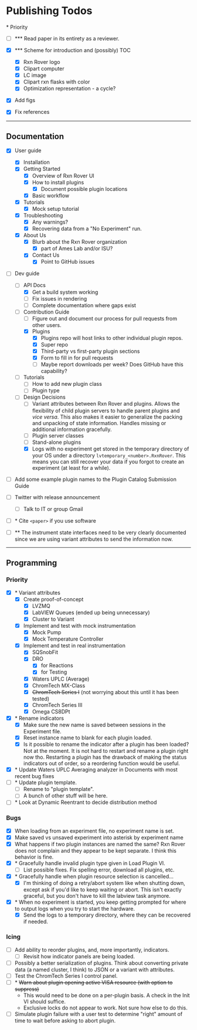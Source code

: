 # Publishing Todos

\* Priority
- [ ] \*\*\* Read paper in its entirety as a reviewer.
- [x] \*\*\* Scheme for introduction and (possibly) TOC
    - [x] Rxn Rover logo
    - [x] Clipart computer
    - [x] LC image
    - [x] Clipart rxn flasks with color
    - [x] Optimization representation - a cycle?
- [x] Add figs
- [x] Fix references


---
## Documentation
- [x] User guide
    - [x] Installation
    - [x] Getting Started
        - [x] Overview of Rxn Rover UI
        - [x] How to install plugins
            - [x] Document possible plugin locations
        - [x] Basic workflow
    - [x] Tutorials
        - [x] Mock setup tutorial
    - [x] Troubleshooting
        - [x] Any warnings?
        - [x] Recovering data from a "No Experiment" run.
    - [x] About Us
        - [x] Blurb about the Rxn Rover organization
            - [x] part of Ames Lab and/or ISU?
        - [x] Contact Us
            - [x] Point to GitHub issues
- [ ] Dev guide
    - [ ] API Docs
        - [x] Get a build system working
        - [ ] Fix issues in rendering
        - [ ] Complete documentation where gaps exist
    - [ ] Contribution Guide
        - [ ] Figure out and document our process for pull requests from other users.
        - [x] Plugins
            - [x] Plugins repo will host links to other individual plugin repos.
            - [x] Super repo
            - [x] Third-party vs first-party plugin sections
            - [x] Form to fill in for pull requests
            - [ ] Maybe report downloads per week? Does GitHub have this capability?
    - [ ] Tutorials
        - [ ] How to add new plugin class
        - [ ] Plugin type
    - [ ] Design Decisions
        - [ ] Variant attributes between Rxn Rover and plugins. Allows the flexibility of child plugin servers to handle parent plugins and *vice versa*. This also makes it easier to generalize the packing and unpacking of state information. Handles missing or additional information gracefully.
        - [ ] Plugin server classes
        - [ ] Stand-alone plugins
        - [x] Logs with no experiment get stored in the temporary directory of your OS under a directory `lvtemporary_<number>.RxnRover`. This means you can still recover your data if you forgot to create an experiment (at least for a while).
- [ ] Add some example plugin names to the Plugin Catalog Submission Guide
- [ ] Twitter with release announcement
    - [ ] Talk to IT or group Gmail
- [ ] \* Cite ``<paper>`` if you use software


- [ ] \*\* The instrument state interfaces need to be very clearly documented since we are using variant attributes to send the information now.


---
## Programming

### Priority
- [x] \* Variant attributes
	- [x] Create proof-of-concept
		- [x] LVZMQ
		- [x] LabVIEW Queues (ended up being unnecessary)
		- [x] Cluster to Variant
	- [x] Implement and test with mock instrumentation
		- [x] Mock Pump
		- [x] Mock Temperature Controller
	- [x] Implement and test in real instrumentation
		- [x] SQSnobFit
		- [x] DRO
			- [x] for Reactions
			- [x] for Testing
		- [x] Waters UPLC (Average)
		- [x] ChromTech MX-Class
		- [x] ~~ChromTech Series I~~ (not worrying about this until it has been tested)
		- [x] ChromTech Series III
		- [x] Omega CS8DPt
- [x] \* Rename indicators
	- [x] Make sure the new name is saved between sessions in the Experiment file.
	- [x] Reset instance name to blank for each plugin loaded.
	- [x] Is it possible to rename the indicator after a plugin has been loaded? Not at the moment. It is not hard to restart and rename a plugin right now tho. Restarting a plugin has the drawback of making the status indicators out of order, so a reordering function would be useful.
- [x] \* Update Waters UPLC Averaging analyzer in Documents with most recent bug fixes
- [ ] \* Update plugin template.
	- [ ] Rename to "plugin template".
	- [ ] A bunch of other stuff will be here.
- [ ] \* Look at Dynamic Reentrant to decide distribution method

### Bugs
- [x] When loading from an experiment file, no experiment name is set.
- [x] Make saved vs unsaved experiment into asterisk by experiment name
- [x] What happens if two plugin instances are named the same? Rxn Rover does not complain and they appear to be kept separate. I think this behavior is fine.
- [x] \* Gracefully handle invalid plugin type given in Load Plugin VI.
	- [ ] List possible fixes. Fix spelling error, download all plugins, etc.
- [x] \* Gracefully handle when plugin resource selection is cancelled...
	- [x] I'm thinking of doing a retry/abort system like when shutting down, except ask if you'd like to keep waiting or abort. This isn't exactly graceful, but you don't have to kill the labview task anymore.
- [x] \* When no experiment is started, you keep getting prompted for where to output logs when you try to start the hardware.
	- [x] Send the logs to a temporary directory, where they can be recovered if needed.

### Icing
- [ ] Add ability to reorder plugins, and, more importantly, indicators.
	- [ ] Revisit how indicator panels are being loaded.
- [ ] Possibly a better serialization of plugins. Think about converting private data (a named cluster, I think) to JSON or a variant with attributes.
- [ ] Test the ChromTech Series I control panel.
- [ ]  \* ~~Warn about plugin opening active VISA resource (with option to suppress)~~
	- This would need to be done on a per-plugin basis. A check in the Init VI should suffice.
	- Exclusive locks do not appear to work. Not sure how else to do this.
- [ ] Simulate plugin failure with a user test to determine "right" amount of time to wait before asking to abort plugin.